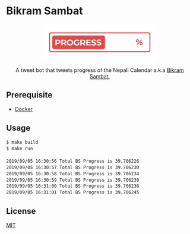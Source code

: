 # Bikram Sambat

<div align="center">
  <img width="300" src="logo.png" alt="Bikram Sambat Progress">

  <p>A tweet bot that tweets progress of the Nepali Calendar a.k.a <a href="https://en.wikipedia.org/wiki/Vikram_Samvat">Bikram Sambat.</a></p>
</div>

## Prerequisite

- [Docker](https://docs.docker.com/install/)

## Usage

```bash
$ make build
$ make run

2019/09/05 16:30:56 Total BS Progress is 39.706226
2019/09/05 16:30:57 Total BS Progress is 39.706230
2019/09/05 16:30:58 Total BS Progress is 39.706234
2019/09/05 16:30:59 Total BS Progress is 39.706238
2019/09/05 16:31:00 Total BS Progress is 39.706238
2019/09/05 16:31:01 Total BS Progress is 39.706245
```

## License

[MIT](LICENSE)
